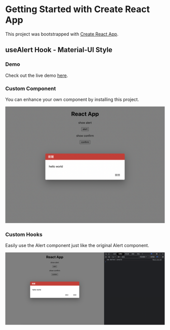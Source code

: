 # Getting Started with Create React App

This project was bootstrapped with [Create React App](https://github.com/facebook/create-react-app).

## useAlert Hook - Material-UI Style

### Demo
Check out the live demo [here](https://nash15963.github.io/useAlert).

### Custom Component
You can enhance your own component by installing this project.

![Custom Component](https://github.com/nash15963/useAlert/raw/main/img/alert1.png)

### Custom Hooks
Easily use the Alert component just like the original Alert component.

![Custom Hooks](https://github.com/nash15963/useAlert/raw/main/img/alertPromise.png)
